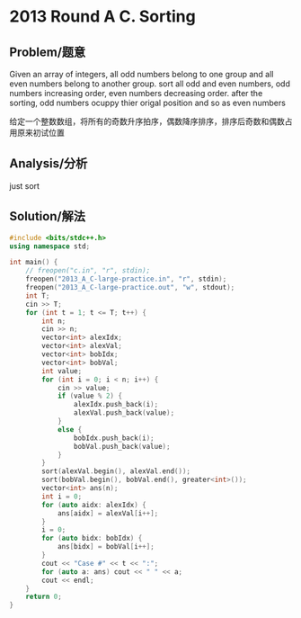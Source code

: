 # 2013 Round A C. Sorting


## Problem/题意
Given an array of integers, all odd numbers belong to one group and all even numbers belong to another group. sort all odd and even numbers, odd numbers increasing order, even numbers decreasing order.
after the sorting, odd numbers ocuppy thier origal position and so as even numbers

给定一个整数数组，将所有的奇数升序拍序，偶数降序排序，排序后奇数和偶数占用原来初试位置


## Analysis/分析
just sort


## Solution/解法

```cpp
#include <bits/stdc++.h>
using namespace std;

int main() {
    // freopen("c.in", "r", stdin);
    freopen("2013_A_C-large-practice.in", "r", stdin);
    freopen("2013_A_C-large-practice.out", "w", stdout);
    int T;
    cin >> T;
    for (int t = 1; t <= T; t++) {
        int n;
        cin >> n;
        vector<int> alexIdx;
        vector<int> alexVal;
        vector<int> bobIdx;
        vector<int> bobVal;
        int value;
        for (int i = 0; i < n; i++) {
            cin >> value;
            if (value % 2) {
                alexIdx.push_back(i);
                alexVal.push_back(value);
            }
            else {
                bobIdx.push_back(i);
                bobVal.push_back(value);
            }
        }
        sort(alexVal.begin(), alexVal.end());
        sort(bobVal.begin(), bobVal.end(), greater<int>());
        vector<int> ans(n);
        int i = 0;
        for (auto aidx: alexIdx) {
            ans[aidx] = alexVal[i++];
        }
        i = 0;
        for (auto bidx: bobIdx) {
            ans[bidx] = bobVal[i++];
        }
        cout << "Case #" << t << ":";
        for (auto a: ans) cout << " " << a;
        cout << endl;
    }
    return 0;
}
```